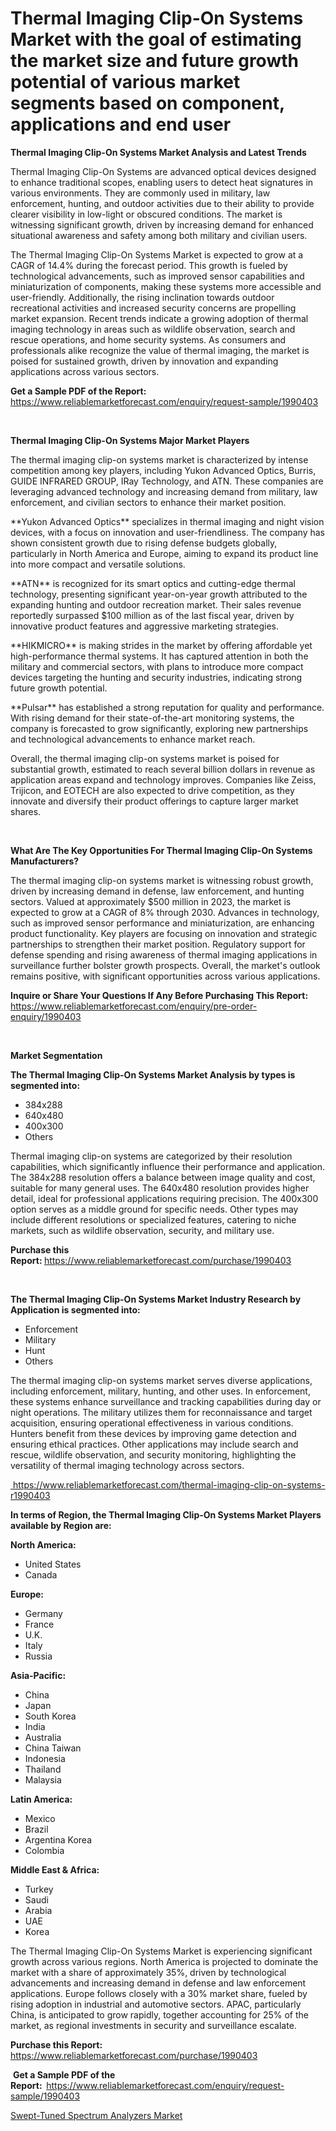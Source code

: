 <p><h1>Thermal Imaging Clip-On Systems Market with the goal of estimating the market size and future growth potential of various market segments based on component, applications and end user</h1></p><p><strong>Thermal Imaging Clip-On Systems Market Analysis and Latest Trends</strong></p>
<p><p>Thermal Imaging Clip-On Systems are advanced optical devices designed to enhance traditional scopes, enabling users to detect heat signatures in various environments. They are commonly used in military, law enforcement, hunting, and outdoor activities due to their ability to provide clearer visibility in low-light or obscured conditions. The market is witnessing significant growth, driven by increasing demand for enhanced situational awareness and safety among both military and civilian users.</p><p>The Thermal Imaging Clip-On Systems Market is expected to grow at a CAGR of 14.4% during the forecast period. This growth is fueled by technological advancements, such as improved sensor capabilities and miniaturization of components, making these systems more accessible and user-friendly. Additionally, the rising inclination towards outdoor recreational activities and increased security concerns are propelling market expansion. Recent trends indicate a growing adoption of thermal imaging technology in areas such as wildlife observation, search and rescue operations, and home security systems. As consumers and professionals alike recognize the value of thermal imaging, the market is poised for sustained growth, driven by innovation and expanding applications across various sectors.</p></p>
<p><strong>Get a Sample PDF of the Report:&nbsp;</strong> <a href="https://www.reliablemarketforecast.com/enquiry/request-sample/1990403?utm_campaign=2038&utm_medium=2&utm_source=Github&utm_content=ia&utm_term=02032025&utm_id=thermal-imaging-clip-on-systems">https://www.reliablemarketforecast.com/enquiry/request-sample/1990403</a></p>
<p>&nbsp;</p>
<p><strong>Thermal Imaging Clip-On Systems Major Market Players</strong></p>
<p><p>The thermal imaging clip-on systems market is characterized by intense competition among key players, including Yukon Advanced Optics, Burris, GUIDE INFRARED GROUP, IRay Technology, and ATN. These companies are leveraging advanced technology and increasing demand from military, law enforcement, and civilian sectors to enhance their market position.</p><p>**Yukon Advanced Optics** specializes in thermal imaging and night vision devices, with a focus on innovation and user-friendliness. The company has shown consistent growth due to rising defense budgets globally, particularly in North America and Europe, aiming to expand its product line into more compact and versatile solutions.</p><p>**ATN** is recognized for its smart optics and cutting-edge thermal technology, presenting significant year-on-year growth attributed to the expanding hunting and outdoor recreation market. Their sales revenue reportedly surpassed $100 million as of the last fiscal year, driven by innovative product features and aggressive marketing strategies.</p><p>**HIKMICRO** is making strides in the market by offering affordable yet high-performance thermal systems. It has captured attention in both the military and commercial sectors, with plans to introduce more compact devices targeting the hunting and security industries, indicating strong future growth potential.</p><p>**Pulsar** has established a strong reputation for quality and performance. With rising demand for their state-of-the-art monitoring systems, the company is forecasted to grow significantly, exploring new partnerships and technological advancements to enhance market reach.</p><p>Overall, the thermal imaging clip-on systems market is poised for substantial growth, estimated to reach several billion dollars in revenue as application areas expand and technology improves. Companies like Zeiss, Trijicon, and EOTECH are also expected to drive competition, as they innovate and diversify their product offerings to capture larger market shares.</p></p>
<p>&nbsp;</p>
<p><strong>What Are The Key Opportunities For Thermal Imaging Clip-On Systems Manufacturers?</strong></p>
<p><p>The thermal imaging clip-on systems market is witnessing robust growth, driven by increasing demand in defense, law enforcement, and hunting sectors. Valued at approximately $500 million in 2023, the market is expected to grow at a CAGR of 8% through 2030. Advances in technology, such as improved sensor performance and miniaturization, are enhancing product functionality. Key players are focusing on innovation and strategic partnerships to strengthen their market position. Regulatory support for defense spending and rising awareness of thermal imaging applications in surveillance further bolster growth prospects. Overall, the market's outlook remains positive, with significant opportunities across various applications.</p></p>
<p><strong>Inquire or Share Your Questions If Any Before Purchasing This Report:</strong> <a href="https://www.reliablemarketforecast.com/enquiry/pre-order-enquiry/1990403?utm_campaign=2038&utm_medium=2&utm_source=Github&utm_content=ia&utm_term=02032025&utm_id=thermal-imaging-clip-on-systems">https://www.reliablemarketforecast.com/enquiry/pre-order-enquiry/1990403</a></p>
<p>&nbsp;</p>
<p><strong>Market Segmentation</strong></p>
<p><strong>The Thermal Imaging Clip-On Systems Market Analysis by types is segmented into:</strong></p>
<p><ul><li>384x288</li><li>640x480</li><li>400x300</li><li>Others</li></ul></p>
<p><p>Thermal imaging clip-on systems are categorized by their resolution capabilities, which significantly influence their performance and application. The 384x288 resolution offers a balance between image quality and cost, suitable for many general uses. The 640x480 resolution provides higher detail, ideal for professional applications requiring precision. The 400x300 option serves as a middle ground for specific needs. Other types may include different resolutions or specialized features, catering to niche markets, such as wildlife observation, security, and military use.</p></p>
<p><strong>Purchase this Report:&nbsp;</strong><a href="https://www.reliablemarketforecast.com/purchase/1990403?utm_campaign=2038&utm_medium=2&utm_source=Github&utm_content=ia&utm_term=02032025&utm_id=thermal-imaging-clip-on-systems">https://www.reliablemarketforecast.com/purchase/1990403</a></p>
<p>&nbsp;</p>
<p><strong>The Thermal Imaging Clip-On Systems Market Industry Research by Application is segmented into:</strong></p>
<p><ul><li>Enforcement</li><li>Military</li><li>Hunt</li><li>Others</li></ul></p>
<p><p>The thermal imaging clip-on systems market serves diverse applications, including enforcement, military, hunting, and other uses. In enforcement, these systems enhance surveillance and tracking capabilities during day or night operations. The military utilizes them for reconnaissance and target acquisition, ensuring operational effectiveness in various conditions. Hunters benefit from these devices by improving game detection and ensuring ethical practices. Other applications may include search and rescue, wildlife observation, and security monitoring, highlighting the versatility of thermal imaging technology across sectors.</p></p>
<p><a href="https://www.reliablemarketforecast.com/thermal-imaging-clip-on-systems-r1990403?utm_campaign=2038&utm_medium=2&utm_source=Github&utm_content=ia&utm_term=02032025&utm_id=thermal-imaging-clip-on-systems">&nbsp;https://www.reliablemarketforecast.com/thermal-imaging-clip-on-systems-r1990403</a></p>
<p><strong>In terms of Region, the Thermal Imaging Clip-On Systems Market Players available by Region are:</strong></p>
<p>
    <p> <strong> North America: </strong>
        <ul>
            <li>United States</li>
            <li>Canada</li>
        </ul>
        </p> 
    <p> <strong> Europe: </strong>
        <ul>
            <li>Germany</li>
            <li>France</li>
            <li>U.K.</li>
            <li>Italy</li>
            <li>Russia</li>
        </ul>
        </p> 
    <p> <strong> Asia-Pacific: </strong>
        <ul>
            <li>China</li>
            <li>Japan</li>
            <li>South Korea</li>
            <li>India</li>
            <li>Australia</li>
            <li>China Taiwan</li>
            <li>Indonesia</li>
            <li>Thailand</li>
            <li>Malaysia</li>
        </ul>
        </p> 
    <p> <strong> Latin America: </strong>
        <ul>
            <li>Mexico</li>
            <li>Brazil</li>
            <li>Argentina Korea</li>
            <li>Colombia</li>
        </ul>
        </p> 
    <p> <strong> Middle East & Africa: </strong>
        <ul>
            <li>Turkey</li>
            <li>Saudi</li>
            <li>Arabia</li>
            <li>UAE</li>
            <li>Korea</li>
        </ul>
    </p>
    </p>
<p><p>The Thermal Imaging Clip-On Systems Market is experiencing significant growth across various regions. North America is projected to dominate the market with a share of approximately 35%, driven by technological advancements and increasing demand in defense and law enforcement applications. Europe follows closely with a 30% market share, fueled by rising adoption in industrial and automotive sectors. APAC, particularly China, is anticipated to grow rapidly, together accounting for 25% of the market, as regional investments in security and surveillance escalate.</p></p>
<p><strong>Purchase this Report: </strong><a href="https://www.reliablemarketforecast.com/purchase/1990403?utm_campaign=2038&utm_medium=2&utm_source=Github&utm_content=ia&utm_term=02032025&utm_id=thermal-imaging-clip-on-systems">https://www.reliablemarketforecast.com/purchase/1990403</a></p>
<p>&nbsp;<strong>Get a Sample PDF of the Report:&nbsp;&nbsp;</strong><a href="https://www.reliablemarketforecast.com/enquiry/request-sample/1990403?utm_campaign=2038&utm_medium=2&utm_source=Github&utm_content=ia&utm_term=02032025&utm_id=thermal-imaging-clip-on-systems">https://www.reliablemarketforecast.com/enquiry/request-sample/1990403</a></p>
<p><strong></strong></p>
<p><p><a href="https://github.com/santosh758595/Market-Research-Report-List-7/blob/main/swept-tuned-spectrum-analyzers-market.md?utm_campaign=2038&utm_medium=2&utm_source=Github&utm_content=ia&utm_term=02032025&utm_id=thermal-imaging-clip-on-systems">Swept-Tuned Spectrum Analyzers Market</a></p></p>